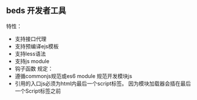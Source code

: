 ## beds 开发者工具

特性：
- 支持接口代理
- 支持预编译ejs模板
- 支持less语法
- 支持js module
- 钩子函数
规定：
- 遵循commonjs规范或es6 module 规范开发模块js
- 引用的入口js必须为html内最后一个script标签。 因为模块加载器会插在最后一个Script标签之前